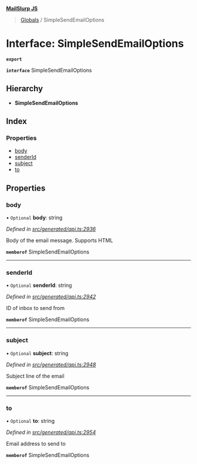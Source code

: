 **[MailSlurp JS](../README.md)**

> [Globals](../README.md) / SimpleSendEmailOptions

# Interface: SimpleSendEmailOptions

**`export`** 

**`interface`** SimpleSendEmailOptions

## Hierarchy

* **SimpleSendEmailOptions**

## Index

### Properties

* [body](simplesendemailoptions.md#body)
* [senderId](simplesendemailoptions.md#senderid)
* [subject](simplesendemailoptions.md#subject)
* [to](simplesendemailoptions.md#to)

## Properties

### body

• `Optional` **body**: string

*Defined in [src/generated/api.ts:2936](https://github.com/mailslurp/mailslurp-client/blob/8726614/src/generated/api.ts#L2936)*

Body of the email message. Supports HTML

**`memberof`** SimpleSendEmailOptions

___

### senderId

• `Optional` **senderId**: string

*Defined in [src/generated/api.ts:2942](https://github.com/mailslurp/mailslurp-client/blob/8726614/src/generated/api.ts#L2942)*

ID of inbox to send from

**`memberof`** SimpleSendEmailOptions

___

### subject

• `Optional` **subject**: string

*Defined in [src/generated/api.ts:2948](https://github.com/mailslurp/mailslurp-client/blob/8726614/src/generated/api.ts#L2948)*

Subject line of the email

**`memberof`** SimpleSendEmailOptions

___

### to

• `Optional` **to**: string

*Defined in [src/generated/api.ts:2954](https://github.com/mailslurp/mailslurp-client/blob/8726614/src/generated/api.ts#L2954)*

Email address to send to

**`memberof`** SimpleSendEmailOptions
